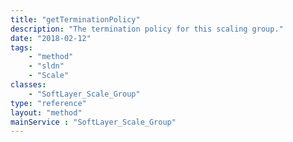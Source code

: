 ```yaml
---
title: "getTerminationPolicy"
description: "The termination policy for this scaling group."
date: "2018-02-12"
tags:
    - "method"
    - "sldn"
    - "Scale"
classes:
    - "SoftLayer_Scale_Group"
type: "reference"
layout: "method"
mainService : "SoftLayer_Scale_Group"
---
```

